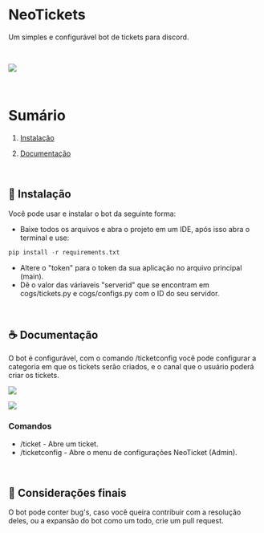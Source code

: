 # NeoTickets
Um simples e configurável bot de tickets para discord.

<br>

![](https://i.imgur.com/GJ1MovT.png)

<br>

# Sumário
1. [Instalação](#-Instalação)

2. [Documentação](#-Documentação)
   
<br>

## 🚀 Instalação

Você pode usar e instalar o bot da seguinte forma:

- Baixe todos os arquivos e abra o projeto em um IDE, após isso abra o terminal e use:

```py
pip install -r requirements.txt
```
- Altere o "token" para o token da sua aplicação no arquivo principal (main).
- Dê o valor das váriaveis "serverid" que se encontram em cogs/tickets.py e cogs/configs.py com o ID do seu servidor.
  
<br>

## ☕ Documentação
O bot é configurável, com o comando /ticketconfig você pode configurar a categoria em que os tickets serão criados, e o canal que o usuário poderá criar os tickets.

![](https://i.imgur.com/tvXTWlX.png)

![](https://i.imgur.com/0G39Ji6.png)

### **Comandos**

- /ticket - Abre um ticket.
- /ticketconfig - Abre o menu de configurações NeoTicket (Admin).

<br>

## 👀 Considerações finais
O bot pode conter bug's, caso você queira contribuir com a resolução deles, ou a expansão do bot como um todo, crie um pull request.
